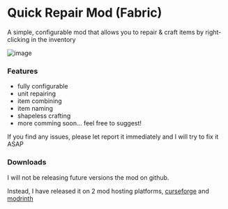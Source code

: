 # Quick Repair Mod (Fabric)

A simple, configurable mod that allows you to repair & craft items by right-clicking in the inventory

![image](https://user-images.githubusercontent.com/94454399/173060365-8f1a8a07-50b9-4435-9acb-8fac1ced4a61.png)

### Features

* fully configurable
* unit repairing
* item combining
* item naming
* shapeless crafting
* more comming soon... feel free to suggest!

If you find any issues, please let report it immediately and I will try to fix it ASAP

### Downloads
I will not be releasing future versions the mod on github. 

Instead, I have released it on 2 mod hosting platforms, 
[curseforge](https://www.curseforge.com/minecraft/mc-mods/quick-repair-mod) and
[modrinth](https://modrinth.com/mod/quick-repair)
